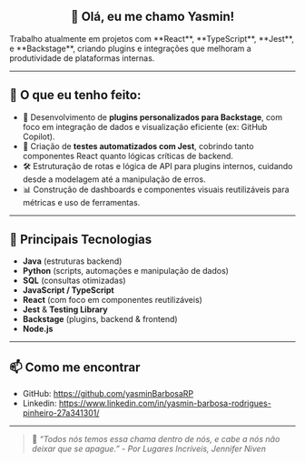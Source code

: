 <h2 align="center">👋 Olá, eu me chamo Yasmin!</h2>
Trabalho atualmente em projetos com **React**, **TypeScript**, **Jest**, e **Backstage**, criando plugins e integrações que melhoram a produtividade de plataformas internas.

---

## 🚀 O que eu tenho feito:
- 🔧 Desenvolvimento de **plugins personalizados para Backstage**, com foco em integração de dados e visualização eficiente (ex: GitHub Copilot).
- 🧪 Criação de **testes automatizados com Jest**, cobrindo tanto componentes React quanto lógicas críticas de backend.
- 🛠️ Estruturação de rotas e lógica de API para plugins internos, cuidando desde a modelagem até a manipulação de erros.
- 📊 Construção de dashboards e componentes visuais reutilizáveis para métricas e uso de ferramentas.

---

## 🧩 Principais Tecnologias
- **Java** (estruturas backend)
- **Python** (scripts, automações e manipulação de dados)
- **SQL** (consultas otimizadas)
- **JavaScript / TypeScript**
- **React** (com foco em componentes reutilizáveis)
- **Jest** & **Testing Library**
- **Backstage** (plugins, backend & frontend)
- **Node.js**

---

## 📫 Como me encontrar
- GitHub: https://github.com/yasminBarbosaRP
- Linkedin: https://www.linkedin.com/in/yasmin-barbosa-rodrigues-pinheiro-27a341301/

---

> 💬 *“Todos nós temos essa chama dentro de nós, e cabe a nós não deixar que se apague.” - Por Lugares Incríveis, Jennifer Niven*

